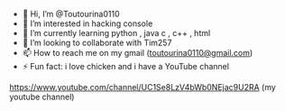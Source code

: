 - 👋 Hi, I’m @Toutourina0110
- 👀 I’m interested in hacking console 
- 🌱 I’m currently learning python , java c , c++ , html 
- 💞️ I’m looking to collaborate with Tim257
- 📫 How to reach me on my gmail (toutourina0110@gmail.com)
- ⚡ Fun fact: i love chicken and i have a YouTube channel

https://www.youtube.com/channel/UC1Se8LzV4bWb0NEjac9U2RA (my youtube channel)
